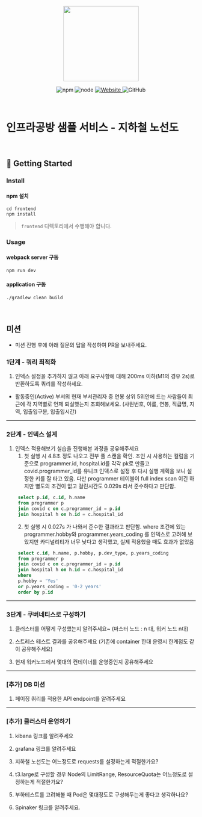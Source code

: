 <p align="center">
    <img width="200px;" src="https://raw.githubusercontent.com/woowacourse/atdd-subway-admin-frontend/master/images/main_logo.png"/>
</p>
<p align="center">
  <img alt="npm" src="https://img.shields.io/badge/npm-%3E%3D%205.5.0-blue">
  <img alt="node" src="https://img.shields.io/badge/node-%3E%3D%209.3.0-blue">
  <a href="https://edu.nextstep.camp/c/R89PYi5H" alt="nextstep atdd">
    <img alt="Website" src="https://img.shields.io/website?url=https%3A%2F%2Fedu.nextstep.camp%2Fc%2FR89PYi5H">
  </a>
  <img alt="GitHub" src="https://img.shields.io/github/license/next-step/atdd-subway-service">
</p>

<br>

# 인프라공방 샘플 서비스 - 지하철 노선도

<br>

## 🚀 Getting Started

### Install
#### npm 설치
```
cd frontend
npm install
```
> `frontend` 디렉토리에서 수행해야 합니다.

### Usage
#### webpack server 구동
```
npm run dev
```
#### application 구동
```
./gradlew clean build
```
<br>

## 미션

* 미션 진행 후에 아래 질문의 답을 작성하여 PR을 보내주세요.

### 1단계 - 쿼리 최적화

1. 인덱스 설정을 추가하지 않고 아래 요구사항에 대해 200ms 이하(M1의 경우 2s)로 반환하도록 쿼리를 작성하세요.

- 활동중인(Active) 부서의 현재 부서관리자 중 연봉 상위 5위안에 드는 사람들이 최근에 각 지역별로 언제 퇴실했는지 조회해보세요. (사원번호, 이름, 연봉, 직급명, 지역, 입출입구분, 입출입시간)

---

### 2단계 - 인덱스 설계

1. 인덱스 적용해보기 실습을 진행해본 과정을 공유해주세요
   1. 첫 실행 시 4.8초 정도 나오고 전부 풀 스캔을 확인.
   조인 시 사용하는 컬럼을 기준으로 programmer.id, hospital.id를 각각 pk로 만들고 covid.programmer_id를 유니크 인덱스로 설정 후 다시 실행 계획을 보니 설정한 키를 잘 타고 있음.
   다만 programmer 테이블이 full index scan 이긴 하지만 별도의 조건이 없고 걸린시간도 0.029s 라서 준수하다고 판단함.
   ```sql
    select p.id, c.id, h.name
    from programmer p
    join covid c on c.programmer_id = p.id
    join hospital h on h.id = c.hospital_id
   ```
   2. 첫 실행 시 0.027s 가 나와서 준수한 결과라고 판단함. where 조건에 있는 programmer.hobby와 programmer.years_coding 를 인덱스로 고려해 보았지만
   카디널리티가 너무 낮다고 생각했고, 실제 적용했을 때도 효과가 없었음
   ```sql
    select c.id, h.name, p.hobby, p.dev_type, p.years_coding
    from programmer p
    join covid c on c.programmer_id = p.id
    join hospital h on h.id = c.hospital_id
    where
    p.hobby = 'Yes'
    or p.years_coding = '0-2 years'
    order by p.id
   ```
---



### 3단계 - 쿠버네티스로 구성하기
1. 클러스터를 어떻게 구성했는지 알려주세요~ (마스터 노드 : n 대, 워커 노드 n대)

2. 스트레스 테스트 결과를 공유해주세요 (기존에 container 한대 운영시 한계점도 같이 공유해주세요)

3. 현재 워커노드에서 몇대의 컨테이너를 운영중인지 공유해주세요

---

### [추가] DB 미션

1. 페이징 쿼리를 적용한 API endpoint를 알려주세요

---


### [추가] 클러스터 운영하기
1. kibana 링크를 알려주세요

2. grafana 링크를 알려주세요

3. 지하철 노선도는 어느정도로 requests를 설정하는게 적절한가요?

4. t3.large로 구성할 경우 Node의 LimitRange, ResourceQuota는 어느정도로 설정하는게 적절한가요?

5. 부하테스트를 고려해볼 때 Pod은 몇대정도로 구성해두는게 좋다고 생각하나요?

6. Spinaker 링크를 알려주세요.
